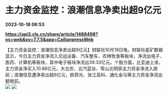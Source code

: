 # 主力资金监控：浪潮信息净卖出超9亿元

**2023-10-18 06:53**

**https://api3.cls.cn/share/article/1488498?os=web&sv=7.7.5&app=CailianpressWeb**

【主力资金监控：浪潮信息净卖出超9亿元】财联社10月18日电，财联社星矿数据显示，今日主力资金净流入交运设备、汽车整车、农林牧渔等板块，净流出电子、医药、计算机等板块，其中电子板块净流出39.33亿元。个股方面，比亚迪上涨，主力资金净买入10.86亿元，大北农、北汽蓝谷、常山北明获主力资金净流入居前；浪潮信息遭净卖出超9亿元，欧菲光、张江高科、通化金马等主力资金净流出额居前。  
![](https://img.cls.cn/images/20231018/43NIm88eSz.png) ![](https://img.cls.cn/images/20231018/42et1IdfNK.png)